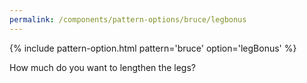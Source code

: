 ```yaml
---
permalink: /components/pattern-options/bruce/legbonus
---
```

{% include pattern-option.html pattern='bruce' option='legBonus' %}

How much do you want to lengthen the legs?
